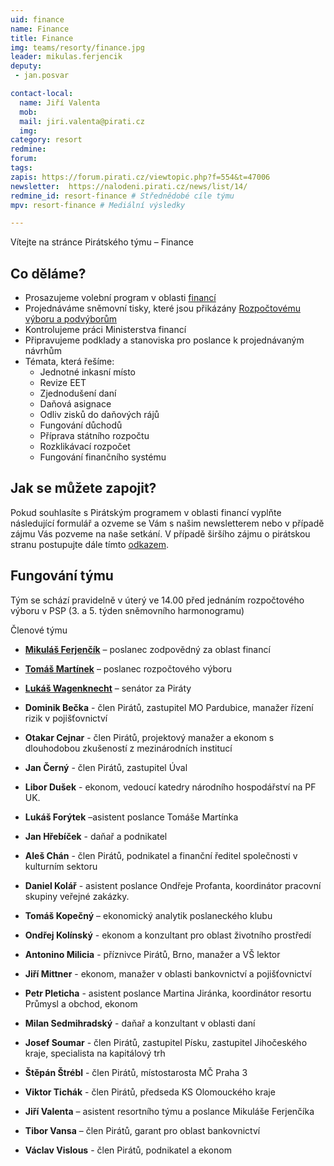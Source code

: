 ```yaml
---
uid: finance
name: Finance
title: Finance
img: teams/resorty/finance.jpg
leader: mikulas.ferjencik
deputy:
 - jan.posvar

contact-local:
  name: Jiří Valenta
  mob: 
  mail: jiri.valenta@pirati.cz
  img: 
category: resort
redmine: 
forum: 
tags:
zapis: https://forum.pirati.cz/viewtopic.php?f=554&t=47006
newsletter:  https://nalodeni.pirati.cz/news/list/14/
redmine_id: resort-finance # Střednědobé cíle týmu
mpv: resort-finance # Mediální výsledky

---
```


Vítejte na stránce Pirátského týmu – Finance

Co děláme?
----------

* Prosazujeme volební program v oblasti [financí](/program/psp2017/finance/)
* Projednáváme sněmovní tisky, které jsou přikázány [Rozpočtovému výboru a podvýborům](http://www.psp.cz/sqw/hp.sqw?k=3400)
* Kontrolujeme práci Ministerstva financí
* Připravujeme podklady a stanoviska pro poslance k projednávaným návrhům
* Témata, která řešíme:
  * Jednotné inkasní místo          	
  * Revize EET                         	
  * Zjednodušení daní
  * Daňová asignace	
  * Odliv zisků do daňových rájů 	
  * Fungování důchodů              	
  * Příprava státního rozpočtu     	
  * Rozklikávací rozpočet            	
  * Fungování finančního systému
                        	

Jak se můžete zapojit?
----------------------
Pokud souhlasíte s Pirátským programem v oblasti financí vyplňte následující formulář a ozveme se Vám s našim newsletterem nebo v případě zájmu Vás pozveme na naše setkání.
V případě širšího zájmu o pirátskou stranu postupujte dále tímto [odkazem](https://nalodeni.pirati.cz/).



Fungování týmu
---------------

Tým se schází pravidelně v úterý ve 14.00 před jednáním rozpočtového výboru v PSP (3. a 5. týden sněmovního harmonogramu)


Členové týmu
- **[Mikuláš Ferjenčík](/lide/mikulas-ferjencik)** – poslanec zodpovědný za oblast financí
- **[Tomáš Martínek](/lide/tomas-martinek)** – poslanec rozpočtového výboru
- **[Lukáš Wagenknecht](/lide/lukas-wagenknecht)** – senátor za Piráty



- **Dominik Bečka** - člen Pirátů, zastupitel MO Pardubice, manažer řízení rizik v pojišťovnictví
- **Otakar Cejnar** - člen Pirátů, projektový manažer a ekonom s dlouhodobou zkušeností z mezinárodních institucí
- **Jan Černý** - člen Pirátů, zastupitel Úval
- **Libor Dušek** - ekonom, vedoucí katedry národního hospodářství na PF UK. 
- **Lukáš Forýtek** –asistent poslance Tomáše Martínka
- **Jan Hřebíček** - daňař a podnikatel
- **Aleš Chán** - člen Pirátů, podnikatel a finanční ředitel společnosti v kulturním sektoru
- **Daniel Kolář** - asistent poslance Ondřeje Profanta, koordinátor pracovní skupiny veřejné zakázky.
- **Tomáš Kopečný** – ekonomický analytik poslaneckého klubu
- **Ondřej Kolínský** - ekonom a konzultant pro oblast životního prostředí
- **Antonino Milicia** - příznivce Pirátů, Brno, manažer a VŠ lektor
- **Jiří Mittner** - ekonom, manažer v oblasti bankovnictví a pojišťovnictví
- **Petr Pleticha** - asistent poslance Martina Jiránka, koordinátor resortu Průmysl a obchod, ekonom
- **Milan Sedmihradský** - daňař a konzultant v oblasti daní
- **Josef Soumar** - člen Pirátů, zastupitel Písku, zastupitel Jihočeského kraje, specialista na kapitálový trh
- **Štěpán Štrébl** - člen Pirátů, místostarosta MČ Praha 3
- **Viktor Tichák** - člen Pirátů, předseda KS Olomouckého kraje
- **Jiří Valenta** – asistent resortního týmu a poslance Mikuláše Ferjenčíka
- **Tibor Vansa** – člen Pirátů, garant pro oblast bankovnictví
- **Václav Vislous** - člen Pirátů, podnikatel a ekonom
